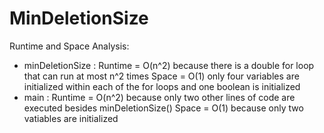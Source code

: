 # MinDeletionSize

Runtime and Space Analysis:
- minDeletionSize : Runtime = O(n^2) because there is a double for loop that can run at most n^2 times
                    Space = O(1) only four variables are initialized within each of the for loops and one boolean is initialized
- main : Runtime = O(n^2) because only two other lines of code are executed besides minDeletionSize()
         Space = O(1) because only two vatiables are initialized
